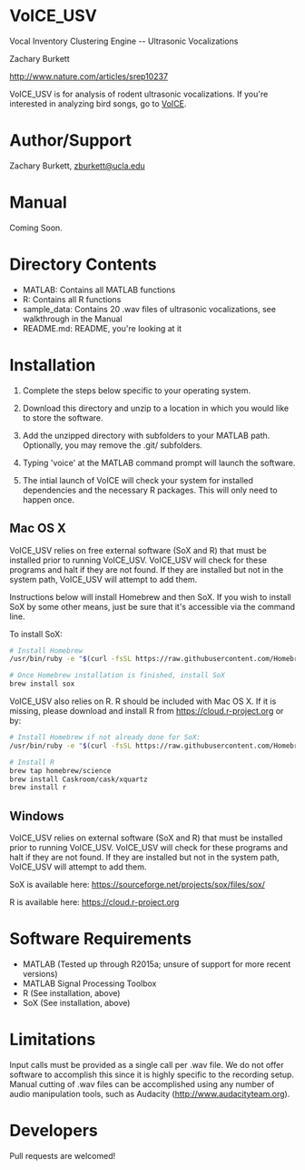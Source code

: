 VoICE_USV
========
Vocal Inventory Clustering Engine -- Ultrasonic Vocalizations

Zachary Burkett

http://www.nature.com/articles/srep10237

VoICE_USV is for analysis of rodent ultrasonic vocalizations. If you're interested in analyzing bird songs, go to [VoICE](https://github.com/zburkett/VoICE).

Author/Support
==============
Zachary Burkett, zburkett@ucla.edu

Manual
======
Coming Soon.

Directory Contents
==================
  * MATLAB: Contains all MATLAB functions
  * R: Contains all R functions
  * sample_data: Contains 20 .wav files of ultrasonic vocalizations, see walkthrough in the Manual
  * README.md: README, you're looking at it

Installation
============
1. Complete the steps below specific to your operating system.

2. Download this directory and unzip to a location in which you would like to store the software.

3. Add the unzipped directory with subfolders to your MATLAB path. Optionally, you may remove the .git/ subfolders.

4. Typing 'voice' at the MATLAB command prompt will launch the software.

5. The intial launch of VoICE will check your system for installed dependencies and the necessary R packages. This will only need to happen once.

Mac OS X
--------
VoICE_USV relies on free external software (SoX and R) that must be installed prior to running VoICE_USV. VoICE_USV will check for these programs and halt if they are not found. If they are installed but not in the system path, VoICE_USV will attempt to add them.

Instructions below will install Homebrew and then SoX. If you wish to install SoX by some other means, just be sure that it's accessible via the command line.

To install SoX:
```bash
# Install Homebrew
/usr/bin/ruby -e "$(curl -fsSL https://raw.githubusercontent.com/Homebrew/install/master/install)"

# Once Homebrew installation is finished, install SoX
brew install sox
```

VoICE_USV also relies on R. R should be included with Mac OS X. If it is missing, please download and install R from https://cloud.r-project.org or by:
```bash
# Install Homebrew if not already done for SoX:
/usr/bin/ruby -e "$(curl -fsSL https://raw.githubusercontent.com/Homebrew/install/master/install)"

# Install R
brew tap homebrew/science
brew install Caskroom/cask/xquartz
brew install r
```

Windows
-------
VoICE_USV relies on external software (SoX and R) that must be installed prior to running VoICE_USV. VoICE_USV will check for these programs and halt if they are not found. If they are installed but not in the system path, VoICE_USV will attempt to add them.

SoX is available here: https://sourceforge.net/projects/sox/files/sox/

R is available here: https://cloud.r-project.org

Software Requirements
=====================
  * MATLAB (Tested up through R2015a; unsure of support for more recent versions)
  * MATLAB Signal Processing Toolbox
  * R (See installation, above)
  * SoX (See installation, above)

Limitations
===========
Input calls must be provided as a single call per .wav file. We do not offer software to accomplish this since it is highly specific to the recording setup. Manual cutting of .wav files can be accomplished using any number of audio manipulation tools, such as Audacity (http://www.audacityteam.org).

Developers
==========

Pull requests are welcomed!